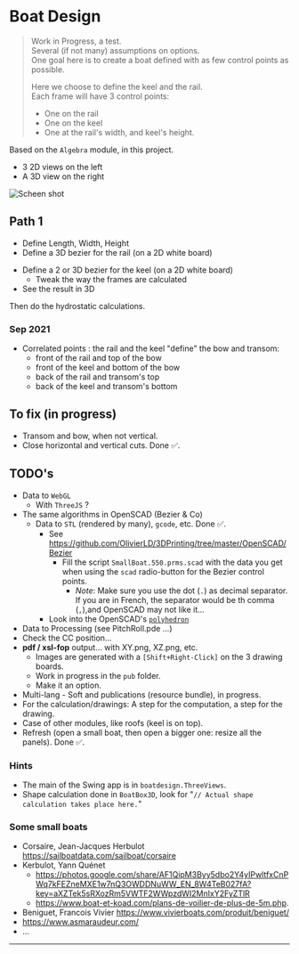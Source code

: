 # Boat Design
> Work in Progress, a test.  
> Several (if not many) assumptions on options.  
> One goal here is to create a boat defined with as few control points as possible.
> 
> Here we choose to define the keel and the rail.  
> Each frame will have 3 control points:
> - One on the rail
> - One on the keel
> - One at the rail's width, and keel's height.

Based on the `Algebra` module, in this project.

- 3 2D views on the left
- A 3D view on the right

![Scheen shot](./img/screen.shot.01.png)

## Path 1
- Define Length, Width, Height
- Define a 3D bezier for the rail (on a 2D white board)
<!-- - Define a 2 or 3D bezier for the bow (on a 2D white board) -->
- Define a 2 or 3D bezier for the keel (on a 2D white board)
    - Tweak the way the frames are calculated
- See the result in 3D

Then do the hydrostatic calculations.

### Sep 2021
- Correlated points : the rail and the keel "define" the bow and transom:
  - front of the rail and top of the bow
  - front of the keel and bottom of the bow
  - back of the rail and transom's top
  - back of the keel and transom's bottom

## To fix (in progress)
- Transom and bow, when not vertical.
- Close horizontal and vertical cuts. Done ✅.

## TODO's
- Data to `WebGL`
  - With `ThreeJS` ?
- The same algorithms in OpenSCAD (Bezier & Co)
  - Data to `STL` (rendered by many), `gcode`, etc. Done ✅.
    - See <https://github.com/OlivierLD/3DPrinting/tree/master/OpenSCAD/Bezier>
      - Fill the script `SmallBoat.550.prms.scad` with the data you get when using the `scad` radio-button for the Bezier control points.
        - _Note_: Make sure you use the dot (`.`) as decimal separator. If you are in French, the separator would be th comma (`,`),and OpenSCAD may not like it...
    - Look into the OpenSCAD's [`polyhedron`](https://en.wikibooks.org/wiki/OpenSCAD_User_Manual/Primitive_Solids#polyhedron)
- Data to Processing (see PitchRoll.pde ...)
- Check the CC position...
- **pdf / xsl-fop** output... with XY.png, XZ.png, etc.
  - Images are generated with a `[Shift+Right-Click]` on the 3 drawing boards.
  - Work in progress in the `pub` folder.
  - Make it an option.
- Multi-lang - Soft and publications (resource bundle), in progress.
- For the calculation/drawings: A step for the computation, a step for the drawing.
- Case of other modules, like roofs (keel is on top).
- Refresh (open a small boat, then open a bigger one: resize all the panels). Done ✅.

### Hints
- The main of the Swing app is in `boatdesign.ThreeViews`.
- Shape calculation done in `BoatBox3D`, look for "`// Actual shape calculation takes place here.`"

### Some small boats
- Corsaire, Jean-Jacques Herbulot <https://sailboatdata.com/sailboat/corsaire>
- Kerbulot, Yann Quénet 
  - <https://photos.google.com/share/AF1QipM3Byy5dbo2Y4yIPwltfxCnPWq7kFEZneMXE1w7nQ3OWDDNuWW_EN_8W4TeB027fA?key=aXZTek5sRXozRm5VWTF2WWpzdWI2MnIxY2FyZTlR> 
  - <https://www.boat-et-koad.com/plans-de-voilier-de-plus-de-5m.php>.
- Beniguet, Francois Vivier <https://www.vivierboats.com/produit/beniguet/>
- <https://www.asmaraudeur.com/>
- ...

---
